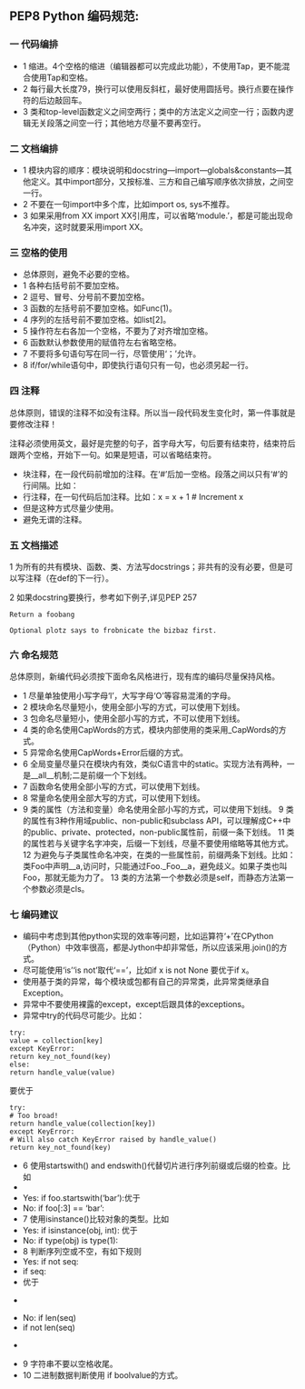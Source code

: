 ## PEP8 Python 编码规范:

### 一 代码编排
- 1 缩进。4个空格的缩进（编辑器都可以完成此功能），不使用Tap，更不能混合使用Tap和空格。
- 2 每行最大长度79，换行可以使用反斜杠，最好使用圆括号。换行点要在操作符的后边敲回车。
- 3 类和top-level函数定义之间空两行；类中的方法定义之间空一行；函数内逻辑无关段落之间空一行；其他地方尽量不要再空行。

### 二 文档编排
- 1 模块内容的顺序：模块说明和docstring—import—globals&constants—其他定义。其中import部分，又按标准、三方和自己编写顺序依次排放，之间空一行。
- 2 不要在一句import中多个库，比如import os, sys不推荐。
- 3 如果采用from XX import XX引用库，可以省略‘module.’，都是可能出现命名冲突，这时就要采用import XX。

### 三 空格的使用
- 总体原则，避免不必要的空格。
- 1 各种右括号前不要加空格。
- 2 逗号、冒号、分号前不要加空格。
- 3 函数的左括号前不要加空格。如Func(1)。
- 4 序列的左括号前不要加空格。如list[2]。
- 5 操作符左右各加一个空格，不要为了对齐增加空格。
- 6 函数默认参数使用的赋值符左右省略空格。
- 7 不要将多句语句写在同一行，尽管使用‘；’允许。
- 8 if/for/while语句中，即使执行语句只有一句，也必须另起一行。

### 四 注释
总体原则，错误的注释不如没有注释。所以当一段代码发生变化时，第一件事就是要修改注释！

注释必须使用英文，最好是完整的句子，首字母大写，句后要有结束符，结束符后跟两个空格，开始下一句。如果是短语，可以省略结束符。
- 块注释，在一段代码前增加的注释。在‘#’后加一空格。段落之间以只有‘#’的行间隔。比如：
- 行注释，在一句代码后加注释。比如：x = x + 1 # Increment x
- 但是这种方式尽量少使用。
- 避免无谓的注释。

### 五 文档描述
1 为所有的共有模块、函数、类、方法写docstrings；非共有的没有必要，但是可以写注释（在def的下一行）。

2 如果docstring要换行，参考如下例子,详见PEP 257

```
Return a foobang

Optional plotz says to frobnicate the bizbaz first.

```
### 六 命名规范
总体原则，新编代码必须按下面命名风格进行，现有库的编码尽量保持风格。
- 1 尽量单独使用小写字母‘l’，大写字母‘O’等容易混淆的字母。
- 2 模块命名尽量短小，使用全部小写的方式，可以使用下划线。
- 3 包命名尽量短小，使用全部小写的方式，不可以使用下划线。
- 4 类的命名使用CapWords的方式，模块内部使用的类采用_CapWords的方式。
- 5 异常命名使用CapWords+Error后缀的方式。
- 6 全局变量尽量只在模块内有效，类似C语言中的static。实现方法有两种，一是__all__机制;二是前缀一个下划线。
- 7 函数命名使用全部小写的方式，可以使用下划线。
- 8 常量命名使用全部大写的方式，可以使用下划线。
- 9 类的属性（方法和变量）命名使用全部小写的方式，可以使用下划线。
9 类的属性有3种作用域public、non-public和subclass API，可以理解成C++中的public、private、protected，non-public属性前，前缀一条下划线。
11 类的属性若与关键字名字冲突，后缀一下划线，尽量不要使用缩略等其他方式。
12 为避免与子类属性命名冲突，在类的一些属性前，前缀两条下划线。比如：类Foo中声明__a,访问时，只能通过Foo._Foo__a，避免歧义。如果子类也叫Foo，那就无能为力了。
13 类的方法第一个参数必须是self，而静态方法第一个参数必须是cls。

### 七 编码建议
-   编码中考虑到其他python实现的效率等问题，比如运算符‘+’在CPython（Python）中效率很高，都是Jython中却非常低，所以应该采用.join()的方式。
-   尽可能使用‘is’‘is not’取代‘==’，比如if x is not None 要优于if x。
-   使用基于类的异常，每个模块或包都有自己的异常类，此异常类继承自Exception。
-   异常中不要使用裸露的except，except后跟具体的exceptions。
-  异常中try的代码尽可能少。比如：
```
try:
value = collection[key]
except KeyError:
return key_not_found(key)
else:
return handle_value(value)
```
要优于
```
try:
# Too broad!
return handle_value(collection[key])
except KeyError:
# Will also catch KeyError raised by handle_value()
return key_not_found(key)
```
- 6 使用startswith() and endswith()代替切片进行序列前缀或后缀的检查。比如
- 
- Yes: if foo.startswith(‘bar’):优于
- No: if foo[:3] == ‘bar’:
- 7 使用isinstance()比较对象的类型。比如
- Yes: if isinstance(obj, int): 优于
- No: if type(obj) is type(1):
- 8 判断序列空或不空，有如下规则
- Yes: if not seq:
- if seq:
- 优于
- ```
- No: if len(seq)
- if not len(seq)
- ```
- 9 字符串不要以空格收尾。
- 10 二进制数据判断使用 if boolvalue的方式。
